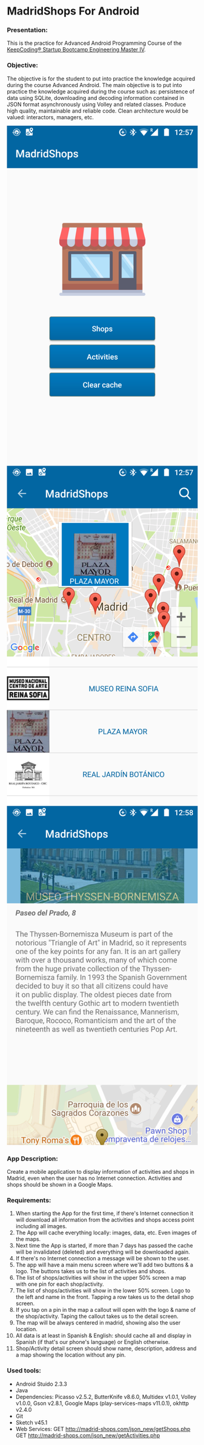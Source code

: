 # MadridShops For Android
### Presentation:
This is the practice for Advanced Android Programming Course of the [KeepCoding® Startup Bootcamp Engineering Master IV](https://keepcoding.io/en/).

### Objective:
The objective is for the student to put into practice the knowledge acquired during the course Advanced Android. The main objective is to put into practice the knowledge acquired during the course such as: persistence of data using SQLite, downloading and decoding information contained in JSON format asynchronously using Volley and related classes. Produce high quality, maintainable and reliable code. Clean architecture would be valued: interactors, managers, etc.

![](https://github.com/JJLZ/MadridShopsAndroid/blob/master/01.png)
![](https://github.com/JJLZ/MadridShopsAndroid/blob/master/02.png)
![](https://github.com/JJLZ/MadridShopsAndroid/blob/master/03.png)

### App Description:
Create a mobile application to display information of activities and shops in Madrid, even when the user has no Internet connection. Activities and shops should be shown in a Google Maps.

### Requirements:
1. When starting the App for the first time, if there's Internet connection it will download all information from the activities and shops access point including all images.
2. The App will cache everything locally: images, data, etc. Even images of the maps.
3. Next time the App is started, if more than 7 days has passed the cache will be invalidated (deleted) and everything will be downloaded again.
4. If there's no Internet connection a message will be shown to the user.
5. The app will have a main menu screen where we'll add two buttons & a logo. The buttons takes us to the list of activities and shops.
7. The list of shops/activities will show in the upper 50% screen a map with one pin for each shop/activity.
8. The list of shops/activities will show in the lower 50% screen. Logo to the left and name in the front. Tapping a row takes us to the detail shop screen.
9. If you tap on a pin in the map a callout will open with the logo & name of the shop/activity. Taping the callout takes us to the detail screen.
10. The map will be always centered in madrid, showing also the user location.
11. All data is at least in Spanish & English: should cache all and display in Spanish (if that's our phone's language) or English otherwise.
12. Shop/Activity detail screen should show name, description, address and a map showing the location without any pin.

### Used tools:
* Android Stuido 2.3.3
* Java
* Dependencies: Picasso v2.5.2, ButterKnife v8.6.0, Multidex v1.0.1, Volley v1.0.0, Gson v2.8.1, Google Maps (play-services-maps v11.0.1), okhttp v2.4.0
* Git
* Sketch v45.1
* Web Services:
GET http://madrid-shops.com/json_new/getShops.php
GET http://madrid-shops.com/json_new/getActivities.php

